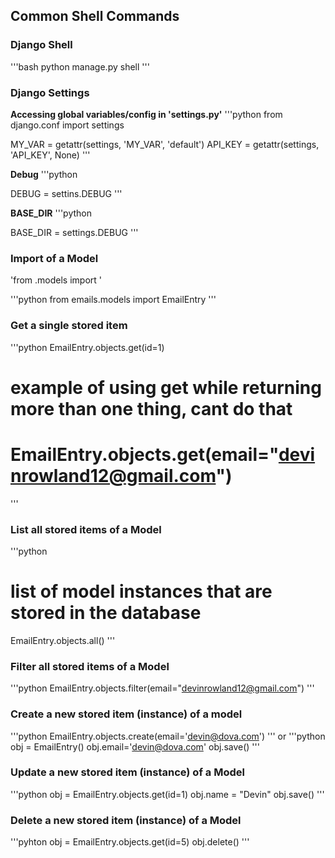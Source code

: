 ## Common Shell Commands

### Django Shell

'''bash
python manage.py shell
'''

### Django Settings

__Accessing global variables/config in 'settings.py'__
'''python
from django.conf import settings

MY_VAR = getattr(settings, 'MY_VAR', 'default')
API_KEY = getattr(settings, 'API_KEY', None)
'''

__Debug__
'''python

DEBUG = settins.DEBUG
'''

__BASE_DIR__
'''python

BASE_DIR = settings.DEBUG
'''

### Import of a Model

'from <appname>.models import <ClassName>'

'''python
from emails.models import EmailEntry
'''

### Get a single stored item

'''python
EmailEntry.objects.get(id=1)
# example of using get while returning more than one thing, cant  do that
# EmailEntry.objects.get(email="devinrowland12@gmail.com")
'''

### List all stored items of a Model
'''python
# list of model instances that are stored in the database
EmailEntry.objects.all()
'''

### Filter all stored items of a Model
'''python
EmailEntry.objects.filter(email="devinrowland12@gmail.com")
'''

### Create a new stored item (instance) of a model
'''python
EmailEntry.objects.create(email='devin@dova.com')
'''
or
'''python
obj = EmailEntry()
obj.email='devin@dova.com'
obj.save()
'''

### Update a new stored item (instance) of a Model
'''python
obj = EmailEntry.objects.get(id=1)
obj.name = "Devin"
obj.save()
'''

### Delete a new stored item (instance) of a Model
'''pyhton
obj = EmailEntry.objects.get(id=5)
obj.delete()
'''